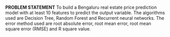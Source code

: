 **PROBLEM STATEMENT**
To build a Bengaluru real estate price prediction model with at least 10 features to predict the output variable. The algorithms used are Decision Tree, Random Forest and Recurrent neural networks. The error method used are root absolute error, root mean error, root mean square error (RMSE) and R square value.
